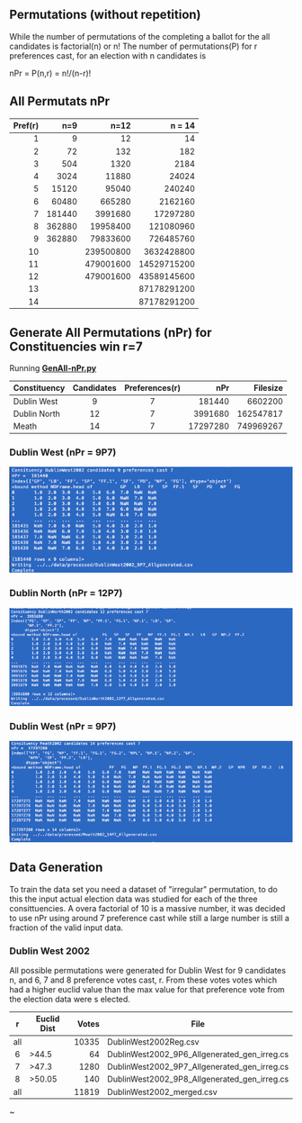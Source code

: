 ## Permutations (without repetition)
While the number of permutations of the completing a ballot for the all candidates is factorial(n) or
n!
The number of permutations(P) for r preferences cast, for an election with n candidates is

nPr = P(n,r) = n!/(n-r)!

## All Permutats nPr 

Pref(r)	| n=9	 | n=12	     | n = 14
------: |------: |---------: |-----------:
1	| 9	 | 12	     | 14
2	| 72	 | 132	     |  182
3	| 504	 | 1320	     |  2184
4	| 3024	 | 11880     |	24024
5	| 15120	 | 95040     |	240240
6	| 60480	 | 665280    |	2162160
7	| 181440 | 3991680   |	17297280
8	| 362880 | 19958400  |	121080960
9	| 362880 | 79833600  |	726485760
10	|        | 239500800 |  3632428800
11	|        | 479001600 | 14529715200
12	|        | 479001600 | 43589145600
13	|        |           | 87178291200
14	|        |	     | 87178291200

## Generate All Permutations (nPr) for Constituencies win r=7
Running **[GenAll-nPr.py](/python/py/GenAll-nPr.py)**

Constituency | Candidates | Preferences(r) |    nPr   | Filesize
-------------|:----------:| :------------: | -------: | ---------:
Dublin West  |      9     |      7         |   181440 |   6602200
Dublin North |     12     |      7         |  3991680 | 162547817
Meath        |     14     |      7         | 17297280 | 749969267


### Dublin West (nPr = 9P7)
![Dublin West Run](/images/RunGenAll-9P7.png)

### Dublin North (nPr = 12P7)
![Dublin North Run](/images/RunGenAll-12P7.png)

### Dublin West (nPr = 9P7)
![Meath Run](/images/RunGenAll-14P7.png)
## Data Generation
To train the data set you need a dataset of "irregular" permutation, to do this the input actual election data was studied for each of the three consittuencies. A overa factorial of 10 is a massive number, it was decided to use nPr using around 7 preference cast while still a large number is still a fraction of the valid input data.

### Dublin West 2002
All possible permutations were generated for Dublin West for 9 candidates n, and 6, 7 and 8 preference votes cast, r. From
these votes votes which had a higher euclid value than the max value for that preference vote from the election data were s
elected.

r   | Euclid Dist | Votes | File
:--:|-------------|------:| -------------------------------------------
all |             | 10335 | DublinWest2002Reg.csv
 6  | >44.5       | 64    | DublinWest2002_9P6_Allgenerated_gen_irreg.cs
 7  | >47.3       | 1280  | DublinWest2002_9P7_Allgenerated_gen_irreg.cs
 8  | >50.05      | 140   | DublinWest2002_9P8_Allgenerated_gen_irreg.cs
all |             | 11819 | DublinWest2002_merged.csv
~                                                           


